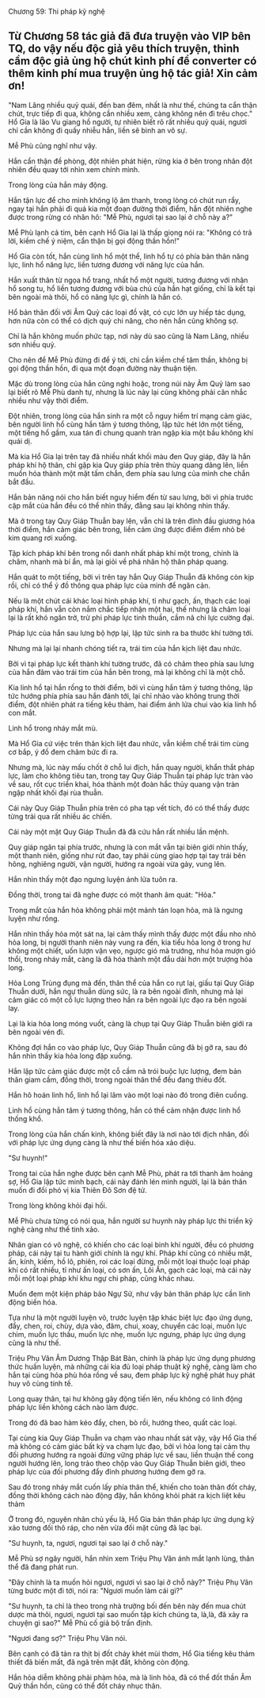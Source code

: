 




Chương 59: Thi pháp kỹ nghệ


Từ Chương 58 tác giả đã đưa truyện vào VIP bên TQ, do vậy nếu độc giả yêu thích truyện, thỉnh cầm độc giả ủng hộ chút kinh phí để converter có thêm kinh phí mua truyện ủng hộ tác giả!
Xin cảm ơn!
----

"Nam Lăng nhiều quỷ quái, đến ban đêm, nhất là như thế, chúng ta cẩn thận chút, trực tiếp đi qua, không cần nhiều xem, càng không nên đi trêu chọc." Hổ Gia là lão Vu giang hồ người, tự nhiên biết rõ rất nhiều quỷ quái, ngươi chỉ cần không đi quấy nhiễu hắn, liền sẽ bình an vô sự.

Mễ Phù cũng nghĩ như vậy.

Hắn cẩn thận đề phòng, đột nhiên phát hiện, rừng kia ở bên trong nhân đột nhiên đều quay tới nhìn xem chính mình.

Trong lòng của hắn máy động.

Hắn tận lực để cho mình không lộ âm thanh, trong lòng có chút run rẩy, ngay tại hắn phải đi quá kia một đoạn đường thời điểm, hắn đột nhiên nghe được trong rừng có nhân hô: "Mễ Phù, ngươi tại sao lại ở chỗ này a?"

Mễ Phù lạnh cả tim, bên cạnh Hổ Gia lại là thấp giọng nói ra: "Không có trả lời, kiềm chế ý niệm, cẩn thận bị gọi động thần hồn!"

Hổ Gia còn tốt, hắn cùng linh hổ một thể, linh hổ tự có phía bản thân năng lực, linh hổ năng lực, liền tương đương với năng lực của hắn.

Hắn xuất thân từ ngọa hổ trang, nhất hổ một người, tương đương với nhân hổ song tu, hổ liền tương đương với bùa chú của hắn hạt giống, chỉ là kết tại bên ngoài mà thôi, hổ có năng lực gì, chính là hắn có.

Hổ bản thân đối với Âm Quỷ các loại đồ vật, có cực lớn uy hiếp tác dụng, hơn nữa còn có thể có dịch quỷ chi năng, cho nên hắn cũng không sợ.

Chỉ là hắn không muốn phức tạp, nơi này dù sao cũng là Nam Lăng, nhiều sơn nhiều quỷ.

Cho nên để Mễ Phù đừng đi để ý tới, chỉ cần kiềm chế tâm thần, không bị gọi động thần hồn, đi qua một đoạn đường này thuận tiện.

Mặc dù trong lòng của hắn cũng nghi hoặc, trong núi này Âm Quỷ làm sao lại biết rõ Mễ Phù danh tự, nhưng là lúc này lại cũng không phải cân nhắc nhiều như vậy thời điểm.

Đột nhiên, trong lòng của hắn sinh ra một cỗ nguy hiểm trí mạng cảm giác, bên người linh hổ cùng hắn tâm ý tương thông, lập tức hét lớn một tiếng, một tiếng hổ gầm, xua tán đi chung quanh tràn ngập kia một bầu không khí quái dị.

Mà kia Hổ Gia lại trên tay đã nhiều nhất khối màu đen Quy giáp, đây là hắn pháp khí hộ thân, chỉ gặp kia Quy giáp phía trên thủy quang dâng lên, liền muốn hóa thành một mặt tấm chắn, đem phía sau lưng của mình che chắn bắt đầu.

Hắn bản năng nói cho hắn biết nguy hiểm đến từ sau lưng, bởi vì phía trước cặp mắt của hắn đều có thể nhìn thấy, đằng sau lại không nhìn thấy.

Mà ở trong tay Quy Giáp Thuẫn bay lên, vẫn chỉ là trên đỉnh đầu giương hóa thời điểm, hắn cảm giác bên trong, liền cảm ứng được điểm điểm nhỏ bé kim quang rơi xuống.

Tập kích pháp khí bên trong nổi danh nhất pháp khí một trong, chính là châm, nhanh mà bí ẩn, mà lại giỏi về phá nhân hộ thân pháp quang.

Hắn quát to một tiếng, bởi vì trên tay hắn Quy Giáp Thuẫn đã không còn kịp rồi, chỉ có thể ý đồ thông qua pháp lực của mình để ngăn cản.

Nếu là một chút cái khác loại hình pháp khí, tỉ như gạch, ấn, thạch các loại pháp khí, hắn vẫn còn nắm chắc tiếp nhận một hai, thế nhưng là châm loại lại là rất khó ngăn trở, trừ phi pháp lực tinh thuần, cầm nã chi lực cường đại.

Pháp lực của hắn sau lưng bộ hợp lại, lập tức sinh ra ba thước khí tường tới.

Nhưng mà lại lại nhanh chóng tiết ra, trái tim của hắn kịch liệt đau nhức.

Bởi vì tại pháp lực kết thành khí tường trước, đã có châm theo phía sau lưng của hắn đâm vào trái tim của hắn bên trong, mà lại không chỉ là một chỗ.

Kia linh hổ tại hắn rống to thời điểm, bởi vì cùng hắn tâm ý tương thông, lập tức hướng phía phía sau hắn đánh tới, lại chỉ nhào vào không trung thời điểm, đột nhiên phát ra tiếng kêu thảm, hai điểm ánh lửa chui vào kia linh hổ con mắt.

Linh hổ trong nháy mắt mù.

Mà Hổ Gia cứ việc trên thân kịch liệt đau nhức, vẫn kiềm chế trái tim cùng cơ bắp, ý đồ đem châm bức đi ra.

Nhưng mà, lúc này mấu chốt ở chỗ lui địch, hắn quay người, khẩn thắt pháp lực, làm cho không tiêu tan, trong tay Quy Giáp Thuẫn tại pháp lực tràn vào về sau, rốt cục triển khai, hóa thành một đoàn hắc thủy quang vận tràn ngập nhất khối đại rùa thuẫn.

Cái này Quy Giáp Thuẫn phía trên có pha tạp vết tích, đó có thể thấy được từng trải qua rất nhiều ác chiến.

Cái này một mặt Quy Giáp Thuẫn đã đã cứu hắn rất nhiều lần mệnh.

Quy giáp ngăn tại phía trước, nhưng là con mắt vẫn tại biên giới nhìn thấy, một thanh niên, giống như rút đao, tay phải cùng giao hợp tại tay trái bên hông, nghiêng người, vặn người, hướng ra ngoài vừa gảy, vung lên.

Hắn nhìn thấy một đạo ngưng luyện ánh lửa tuôn ra.

Đồng thời, trong tai đã nghe được có một thanh âm quát: "Hỏa."

Trong mắt của hắn hỏa không phải một mảnh tán loạn hỏa, mà là ngưng luyện như rồng.

Hắn nhìn thấy hỏa một sát na, lại cảm thấy mình thấy được một đầu nho nhỏ hỏa long, bị người thanh niên này vung ra đến, kia tiểu hỏa long ở trong hư không một chiết, uốn lượn vặn vẹo, ngược gió mà trướng, như hỏa mượn gió thổi, trong nháy mắt, càng là đã hóa thành một đầu dài hơn một trượng hỏa long.

Hỏa Long Trùng đụng mà đến, thân thể của hắn co rụt lại, giấu tại Quy Giáp Thuẫn dưới, hắn ngự thuẫn dùng sức, là ra bên ngoài đỉnh, nhưng mà lại cảm giác có một cỗ lực lượng theo hắn ra bên ngoài lực đạo ra bên ngoài lay.

Lại là kia hỏa long móng vuốt, càng là chụp tại Quy Giáp Thuẫn biên giới ra bên ngoài vén đi.

Không đợi hắn co vào pháp lực, Quy Giáp Thuẫn cũng đã bị gỡ ra, sau đó hắn nhìn thấy kia hỏa long đập xuống.

Hắn lập tức cảm giác được một cỗ cầm nã trói buộc lực lượng, đem bản thân giam cầm, đồng thời, trong ngoài thân thể đều đang thiêu đốt.

Hắn hô hoán linh hổ, linh hổ lại lâm vào một loại nào đó trong điên cuồng.

Linh hổ cùng hắn tâm ý tương thông, hắn có thể cảm nhận được linh hổ thống khổ.

Trong lòng của hắn chấn kinh, không biết đây là nơi nào tới địch nhân, đối với pháp lực ứng dụng càng là như thế biến hóa xảo diệu.

"Sư huynh!"

Trong tai của hắn nghe được bên cạnh Mễ Phù, phát ra tới thanh âm hoảng sợ, Hổ Gia lập tức minh bạch, cái này đánh lén mình người, lại là bản thân muốn đi đối phó vị kia Thiên Đô Sơn đệ tử.

Trong lòng không khỏi đại hối.

Mễ Phù chưa từng có nói qua, hắn người sư huynh này pháp lực thi triển kỹ nghệ càng như thế tinh xảo.

Nhân gian có võ nghệ, có khiến cho các loại binh khí người, đều có phương pháp, cái này tại tu hành giới chính là ngự khí. Pháp khí cũng có nhiều mặt, ấn, kính, kiếm, hồ lô, phiên, roi các loại đừng, mỗi một loại thuộc loại pháp khí có rất nhiều, tỉ như ấn loại, có sơn ấn, Lôi Ấn, gạch các loại, mà cái này mỗi một loại pháp khí khu ngự chi pháp, cũng khác nhau.

Muốn đem một kiện pháp bảo Ngự Sử, như vậy bản thân pháp lực cần linh động biến hóa.

Tựa như là một người luyện võ, trước luyện tập khác biệt lực đạo ứng dụng, đẩy, chen, roi, chùy, dựa vào, đâm, chui, xoay, chuyển các loại, muốn lực chìm, muốn lực thấu, muốn lực nhẹ, muốn lực ngưng, pháp lực ứng dụng cũng là như thế.

Triệu Phụ Vân Âm Dương Thập Bát Bàn, chính là pháp lực ứng dụng phương thức huấn luyện, mà những cái kia đủ loại pháp thuật kỹ nghệ, càng làm cho hắn tại cùng hỏa phù hóa rồng về sau, đem pháp lực kỹ nghệ phát huy phát huy vô cùng tinh tế.

Long quay thân, tại hư không gãy động tiến lên, nếu không có linh động pháp lực liền không cách nào làm được.

Trong đó đã bao hàm kéo đẩy, chen, bò rồi, hướng theo, quất các loại.

Tại cùng kia Quy Giáp Thuẫn va chạm vào nhau nhất sát vậy, vậy Hổ Gia thế mà không có cảm giác bất kỳ va chạm lực đạo, bởi vì hỏa long tại cảm thụ đối phương hướng ra ngoài đứng vững pháp lực về sau, liền thuận thế cong người hướng lên, long trảo theo chộp vào Quy Giáp Thuẫn biên giới, theo pháp lực của đối phương đẩy đỉnh phương hướng đem gỡ ra.

Sau đó trong nháy mắt cuốn lấy phía thân thể, khiến cho toàn thân đốt cháy, đồng thời không cách nào động đậy, hắn không khỏi phát ra kịch liệt kêu thảm

Ở trong đó, nguyên nhân chủ yếu là, Hổ Gia bản thân pháp lực ứng dụng kỹ xảo tương đối thô ráp, cho nên vừa đối mặt cũng đã lạc bại.

"Sư huynh, ta, ngươi, ngươi tại sao lại ở chỗ này."

Mễ Phù sợ ngây người, hắn nhìn xem Triệu Phụ Vân ánh mắt lạnh lùng, thân thể đã đang phát run.

"Đây chính là ta muốn hỏi ngươi, ngươi vì sao lại ở chỗ này?" Triệu Phụ Vân từng bước một đi tới, nói ra: "Ngươi muốn làm cái gì?"

"Sư huynh, ta chỉ là theo trong nhà trưởng bối đến bên này đến mua chút dược mà thôi, ngươi, ngươi tại sao muốn tập kích chúng ta, là,là, đã xảy ra chuyện gì sao?" Mễ Phù cố giả bộ trấn định.

"Ngươi đang sợ?" Triệu Phụ Vân nói.

Bên cạnh có đã tản ra thịt bị đốt cháy khét mùi thơm, Hổ Gia tiếng kêu thảm thiết đã biến mất, đã ngã trên mặt đất, không còn động.

Hắn hỏa diễm không phải phàm hỏa, mà là linh hỏa, đã có thể đốt thần Âm Quỷ thần hồn, cũng có thể đốt cháy nhục thân.




